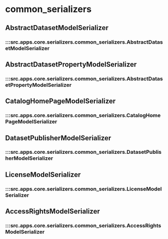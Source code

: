 # common_serializers

## AbstractDatasetModelSerializer

### :::src.apps.core.serializers.common_serializers.AbstractDatasetModelSerializer

## AbstractDatasetPropertyModelSerializer

### :::src.apps.core.serializers.common_serializers.AbstractDatasetPropertyModelSerializer

## CatalogHomePageModelSerializer

### :::src.apps.core.serializers.common_serializers.CatalogHomePageModelSerializer

## DatasetPublisherModelSerializer

### :::src.apps.core.serializers.common_serializers.DatasetPublisherModelSerializer

## LicenseModelSerializer

### :::src.apps.core.serializers.common_serializers.LicenseModelSerializer

## AccessRightsModelSerializer

### :::src.apps.core.serializers.common_serializers.AccessRightsModelSerializer

